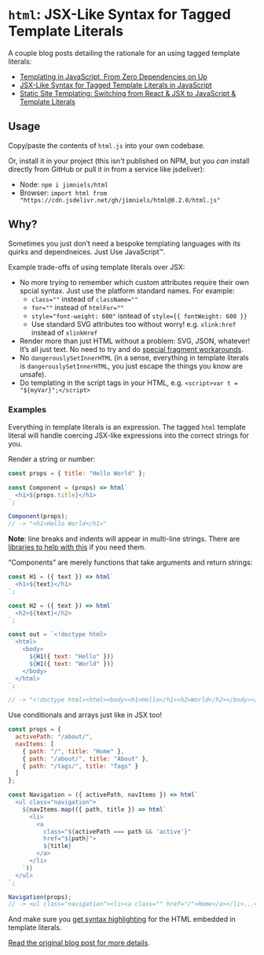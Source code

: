 # `html`: JSX-Like Syntax for Tagged Template Literals

A couple blog posts detailing the rationale for an using tagged template literals:

- [Templating in JavaScript, From Zero Dependencies on Up](https://blog.jim-nielsen.com/2021/javascript-templating/)
- [JSX-Like Syntax for Tagged Template Literals in JavaScript](https://blog.jim-nielsen.com/2019/jsx-like-syntax-for-tagged-template-literals/)
- [Static Site Templating: Switching from React & JSX to JavaScript & Template Literals](https://blog.jim-nielsen.com/2020/switching-from-react-to-js-for-templating/)

## Usage

Copy/paste the contents of `html.js` into your own codebase.

Or, install it in your project (this isn't published on NPM, but you _can_ install directly from GitHub or pull it in from a service like jsdeliver):

- Node: `npm i jimniels/html`
- Browser: `import html from "https://cdn.jsdelivr.net/gh/jimniels/html@0.2.0/html.js"`

## Why?

Sometimes you just don’t need a bespoke templating languages with its quirks and dependneices. Just Use JavaScript™️.

Example trade-offs of using template literals over JSX:

- No more trying to remember which custom attributes require their own spcial syntax. Just use the platform standard names. For example:
  - `class=""` instead of `className=""`
  - `for=""` instead of `htmlFor=""`
  - `style="font-weight: 600"` isntead of `style={{ fontWeight: 600 }}`
  - Use standard SVG attributes too without worry! e.g. `xlink:href` instead of `xlinkHref`
- Render more than just HTML without a problem: SVG, JSON, whatever! It’s all just text. No need to try and do [special fragment workarounds](https://github.com/facebook/react/issues/12014#issuecomment-454869517).
- No `dangerouslySetInnerHTML` (in a sense, everything in template literals is `dangerouslySetInnerHTML`, you just escape the things you know are unsafe).
- Do templating in the script tags in your HTML, e.g. `<script>var t = "${myVar}";</script>`

### Examples

Everything in template literals is an expression. The tagged `html` template literal will handle coercing JSX-like expressions into the correct strings for you.

Render a string or number:

```js
const props = { title: "Hello World" };

const Component = (props) => html`
  <h1>${props.title}</h1>
`;

Component(props);
// -> "<h1>Hello World</h1>"
```

**Note**: line breaks and indents will appear in multi-line strings. There are [libraries to help with this](https://www.npmjs.com/package/dedent) if you need them.

“Components” are merely functions that take arguments and return strings:

```js
const H1 = ({ text }) => html`
  <h1>${text}</h1>
`;

const H2 = ({ text }) => html`
  <h2>${text}</h2>
`;

const out = `<!doctype html>
  <html>
    <body>
      ${H1({ text: "Hello" })}
      ${H1({ text: "World" })}
    </body>
  </html>
`;

// -> "<!doctype html><html><body><h1>Hello</h1><h2>World</h2></body></html>"
```

Use conditionals and arrays just like in JSX too!

```js
const props = {
  activePath: "/about/",
  navItems: [
    { path: "/", title: "Home" },
    { path: "/about/", title: "About" },
    { path: "/tags/", title: "Tags" }
  ]
};

const Navigation = ({ activePath, navItems }) => html`
  <ul class="navigation">
    ${navItems.map(({ path, title }) => html`
      <li>
        <a
          class="${activePath === path && 'active'}"
          href="${path}">
          ${title}
        </a>
      </li>
    `)}
  </ul>
`;

Navigation(props);
// -> <ul class="navigation"><li><a class="" href="/">Home</a></li>...</ul>
```

And make sure you [get syntax highlighting](https://github.com/mjbvz/vscode-lit-html) for the HTML embedded in template literals.

[Read the original blog post for more details](https://blog.jim-nielsen.com/2019/jsx-like-syntax-for-tagged-template-literals/).
